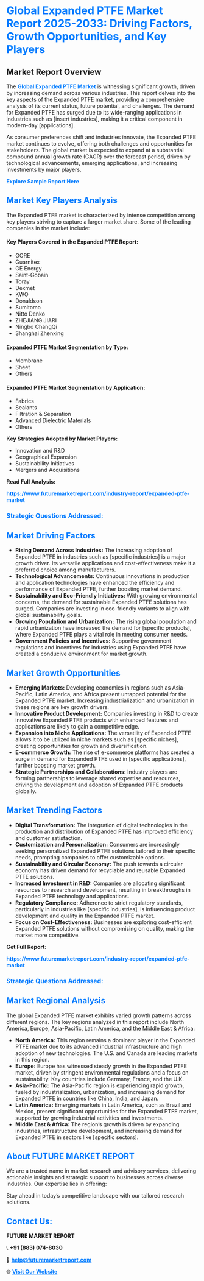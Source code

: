 <h1 style="color: #007BFF;">Global Expanded PTFE Market Report 2025-2033: Driving Factors, Growth Opportunities, and Key Players</h1>

<section id="overview">
<h2>Market Report Overview</h2>
<p>The <a href="https://www.futuremarketreport.com/industry-report/expanded-ptfe-market" style="color: #007BFF; text-decoration: none;"><strong>Global Expanded PTFE Market</strong></a> is witnessing significant growth, driven by increasing demand across various industries. This report delves into the key aspects of the Expanded PTFE market, providing a comprehensive analysis of its current status, future potential, and challenges. The demand for Expanded PTFE has surged due to its wide-ranging applications in industries such as [insert industries], making it a critical component in modern-day [applications].</p>
<p>As consumer preferences shift and industries innovate, the Expanded PTFE market continues to evolve, offering both challenges and opportunities for stakeholders. The global market is expected to expand at a substantial compound annual growth rate (CAGR) over the forecast period, driven by technological advancements, emerging applications, and increasing investments by major players.</p>
</section>

<section id="overview">
<p><a href="https://www.futuremarketreport.com/request-sample/reportId=90249" style="color: #007BFF; text-decoration: none;"><strong>Explore Sample Report Here</strong></a></p>
</section>

<section id="key-players">
<h2 style="color: #007BFF;">Market Key Players Analysis</h2>
<p>The Expanded PTFE market is characterized by intense competition among key players striving to capture a larger market share. Some of the leading companies in the market include:</p>
<h4>Key Players Covered in the Expanded PTFE Report:</h4>
<ul><li>GORE</li><li>Guarnitex</li><li>GE Energy</li><li>Saint-Gobain</li><li>Toray</li><li>Dexmet</li><li>KWO</li><li>Donaldson</li><li>Sumitomo</li><li>Nitto Denko</li><li>ZHEJIANG JIARI</li><li>Ningbo ChangQi</li><li>Shanghai Zhenxing</li></ul>
<h4>Expanded PTFE Market Segmentation by Type:</h4>
<ul><li>Membrane</li><li>Sheet</li><li>Others</li></ul>

<h4>Expanded PTFE Market Segmentation by Application:</h4>
<ul><li>Fabrics</li><li>Sealants</li><li>Filtration &amp; Separation</li><li>Advanced Dielectric Materials</li><li>Others</li></ul>
<p><strong>Key Strategies Adopted by Market Players:</strong></p>
<ul>
<li>Innovation and R&D</li>
<li>Geographical Expansion</li>
<li>Sustainability Initiatives</li>
<li>Mergers and Acquisitions</li>
</ul>
</section>

<section>
<p><strong>Read Full Analysis: </strong></p><a href="https://www.futuremarketreport.com/industry-report/expanded-ptfe-market" style="color: #007BFF; text-decoration: none;"><strong>https://www.futuremarketreport.com/industry-report/expanded-ptfe-market</strong></a>
<h3 style="color: #007BFF;">Strategic Questions Addressed:</h3>
</section>

<section id="driving-factors">
<h2 style="color: #007BFF;">Market Driving Factors</h2>
<ul>
<li><strong>Rising Demand Across Industries:</strong> The increasing adoption of Expanded PTFE in industries such as [specific industries] is a major growth driver. Its versatile applications and cost-effectiveness make it a preferred choice among manufacturers.</li>
<li><strong>Technological Advancements:</strong> Continuous innovations in production and application technologies have enhanced the efficiency and performance of Expanded PTFE, further boosting market demand.</li>
<li><strong>Sustainability and Eco-Friendly Initiatives:</strong> With growing environmental concerns, the demand for sustainable Expanded PTFE solutions has surged. Companies are investing in eco-friendly variants to align with global sustainability goals.</li>
<li><strong>Growing Population and Urbanization:</strong> The rising global population and rapid urbanization have increased the demand for [specific products], where Expanded PTFE plays a vital role in meeting consumer needs.</li>
<li><strong>Government Policies and Incentives:</strong> Supportive government regulations and incentives for industries using Expanded PTFE have created a conducive environment for market growth.</li>
</ul>
</section>

<section id="growth-opportunities">
<h2 style="color: #007BFF;">Market Growth Opportunities</h2>
<ul>
<li><strong>Emerging Markets:</strong> Developing economies in regions such as Asia-Pacific, Latin America, and Africa present untapped potential for the Expanded PTFE market. Increasing industrialization and urbanization in these regions are key growth drivers.</li>
<li><strong>Innovative Product Development:</strong> Companies investing in R&D to create innovative Expanded PTFE products with enhanced features and applications are likely to gain a competitive edge.</li>
<li><strong>Expansion into Niche Applications:</strong> The versatility of Expanded PTFE allows it to be utilized in niche markets such as [specific niches], creating opportunities for growth and diversification.</li>
<li><strong>E-commerce Growth:</strong> The rise of e-commerce platforms has created a surge in demand for Expanded PTFE used in [specific applications], further boosting market growth.</li>
<li><strong>Strategic Partnerships and Collaborations:</strong> Industry players are forming partnerships to leverage shared expertise and resources, driving the development and adoption of Expanded PTFE products globally.</li>
</ul>
</section>

<section id="trending-factors">
<h2 style="color: #007BFF;">Market Trending Factors</h2>
<ul>
<li><strong>Digital Transformation:</strong> The integration of digital technologies in the production and distribution of Expanded PTFE has improved efficiency and customer satisfaction.</li>
<li><strong>Customization and Personalization:</strong> Consumers are increasingly seeking personalized Expanded PTFE solutions tailored to their specific needs, prompting companies to offer customizable options.</li>
<li><strong>Sustainability and Circular Economy:</strong> The push towards a circular economy has driven demand for recyclable and reusable Expanded PTFE solutions.</li>
<li><strong>Increased Investment in R&D:</strong> Companies are allocating significant resources to research and development, resulting in breakthroughs in Expanded PTFE technology and applications.</li>
<li><strong>Regulatory Compliance:</strong> Adherence to strict regulatory standards, particularly in industries like [specific industries], is influencing product development and quality in the Expanded PTFE market.</li>
<li><strong>Focus on Cost-Effectiveness:</strong> Businesses are exploring cost-efficient Expanded PTFE solutions without compromising on quality, making the market more competitive.</li>
</ul>
</section>

<section>
<p><strong>Get Full Report: </strong></p><a href="https://www.futuremarketreport.com/industry-report/expanded-ptfe-market" style="color: #007BFF; text-decoration: none;"><strong>https://www.futuremarketreport.com/industry-report/expanded-ptfe-market</strong></a>
<h3 style="color: #007BFF;">Strategic Questions Addressed:</h3>
</section>


<section id="regional-analysis">
<h2 style="color: #007BFF;">Market Regional Analysis</h2>
<p>The global Expanded PTFE market exhibits varied growth patterns across different regions. The key regions analyzed in this report include North America, Europe, Asia-Pacific, Latin America, and the Middle East & Africa:</p>
<ul>
<li><strong>North America:</strong> This region remains a dominant player in the Expanded PTFE market due to its advanced industrial infrastructure and high adoption of new technologies. The U.S. and Canada are leading markets in this region.</li>
<li><strong>Europe:</strong> Europe has witnessed steady growth in the Expanded PTFE market, driven by stringent environmental regulations and a focus on sustainability. Key countries include Germany, France, and the U.K.</li>
<li><strong>Asia-Pacific:</strong> The Asia-Pacific region is experiencing rapid growth, fueled by industrialization, urbanization, and increasing demand for Expanded PTFE in countries like China, India, and Japan.</li>
<li><strong>Latin America:</strong> Emerging markets in Latin America, such as Brazil and Mexico, present significant opportunities for the Expanded PTFE market, supported by growing industrial activities and investments.</li>
<li><strong>Middle East & Africa:</strong> The region’s growth is driven by expanding industries, infrastructure development, and increasing demand for Expanded PTFE in sectors like [specific sectors].</li>
</ul>
</section>

<footer>
<h2 style="color: #007BFF;">About FUTURE MARKET REPORT</h2>
<p>We are a trusted name in market research and advisory services, delivering actionable insights and strategic support to businesses across diverse industries. Our expertise lies in offering:</p>

<p>Stay ahead in today’s competitive landscape with our tailored research solutions.</p>

<h2 style="color: #007BFF;">Contact Us:</h2>
<p><strong>FUTURE MARKET REPORT</strong></p>
<p>📞 <strong>+91 (883) 074-8030</strong></p>
<p>📧 <strong><a href="mailto:help@futuremarketreport.com" style="color: #007BFF;">help@futuremarketreport.com</a></strong></p>
<p>🌐 <strong><a href="https://www.futuremarketreport.com/" style="color: #007BFF;">Visit Our Website</a></strong></p>
</footer>